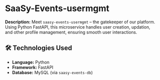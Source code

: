 # SaaSy-Events-usermgmt

**Description:**
Meet `saasy-events-usermgmt` – the gatekeeper of our platform. Using Python FastAPI, this microservice handles user creation, updation, and other profile management, ensuring smooth user interactions.

## 🛠️ Technologies Used
- **Language:** Python
- **Framework:** FastAPI
- **Database:** MySQL (via `saasy-events-db`)
